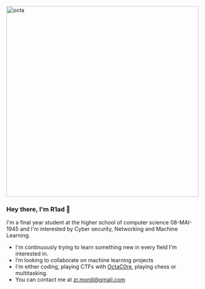 <img src="https://user-images.githubusercontent.com/43653256/210185126-89807bbf-93a9-42b0-8259-6f6d6d9401fb.jpg"
     alt="octa"
     style="width:100%; height:500px" />

### Hey there, I'm R1ad 👋


I'm a final year student at the higher school of computer science 08-MAI-1945 and I'm interested by Cyber security, Networking and Machine Learning.

- I'm continuously trying to learn something new in every field I'm interested in.
- I’m looking to collaborate on machine learning projects
- I'm either coding, playing CTFs with [OctaC0re](https://ctftime.org/team/141485), playing chess or multitasking.
- You can contact me at zr.mordi@gmail.com


